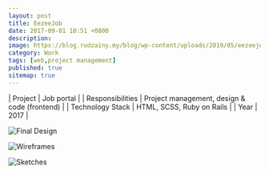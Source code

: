 ```yaml
---
layout: post
title: EezeeJob
date: 2017-09-01 10:51 +0800
description:
image: https://blog.rudzainy.my/blog/wp-content/uploads/2019/05/eezeejob.png
category: Work
tags: [web,project management]
published: true
sitemap: true
---
```


| Project | Job portal |
| Responsibilities | Project management, design & code (frontend) |
| Technology Stack | HTML, SCSS, Ruby on Rails |
| Year | 2017 |

![Final Design](https://blog.rudzainy.my/blog/wp-content/uploads/2019/05/eezeejob.png)

![Wireframes](https://blog.rudzainy.my/blog/wp-content/uploads/2019/05/Screen-Shot-2018-05-14-at-1.03.42-PM.png)

![Sketches](https://blog.rudzainy.my/blog/wp-content/uploads/2022/01/IMG_2256-768x1024.jpeg)